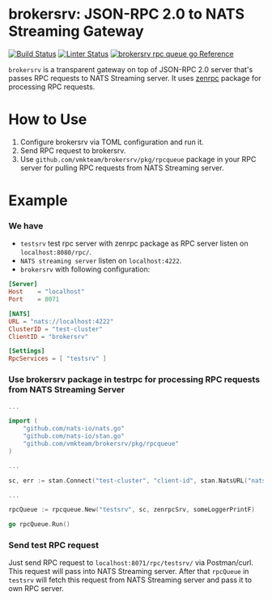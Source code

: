# brokersrv: JSON-RPC 2.0 to NATS Streaming Gateway

[![Build Status](https://github.com/vmkteam/brokersrv/actions/workflows/go.yml/badge.svg?branch=master)](https://github.com/vmkteam/brokersrv/actions/workflows/go.yml) [![Linter Status](https://github.com/vmkteam/brokersrv/actions/workflows/golangci-lint.yml/badge.svg?branch=master)](https://github.com/vmkteam/brokersrv/actions/workflows/golangci-lint.yml) [![brokersrv rpc queue go Reference](https://pkg.go.dev/badge/github.com/vmkteam/brokersrv.svg)](https://pkg.go.dev/github.com/vmkteam/brokersrv/pkg/rpcqueue)

`brokersrv` is a transparent gateway on top of JSON-RPC 2.0 server that's passes RPC requests to NATS Streaming server.
It uses [zenrpc](https://github.com/vmkteam/zenrpc) package for processing RPC requests.

# How to Use

1. Configure brokersrv via TOML configuration and run it.
2. Send RPC request to brokersrv.
3. Use `github.com/vmkteam/brokersrv/pkg/rpcqueue` package in your RPC server for pulling RPC requests from NATS Streaming server.

# Example
### We have
- `testsrv` test rpc server with zenrpc package as RPC server listen on `localhost:8080/rpc/`.
- `NATS streaming server` listen on `localhost:4222`.
- `brokersrv` with following configuration:
```toml
[Server]
Host    = "localhost"
Port    = 8071

[NATS]
URL = "nats://localhost:4222"
ClusterID = "test-cluster"
ClientID = "brokersrv"

[Settings]
RpcServices = [ "testsrv" ]
```

### Use brokersrv package in testrpc for processing RPC requests from NATS Streaming Server

```go
...

import (
    "github.com/nats-io/nats.go"
    "github.com/nats-io/stan.go"
    "github.com/vmkteam/brokersrv/pkg/rpcqueue"
)

...

sc, err := stan.Connect("test-cluster", "client-id", stan.NatsURL("nats://localhost:4222"), stan.NatsOptions(nats.Name("testsrv")))

...

rpcQueue := rpcqueue.New("testsrv", sc, zenrpcSrv, someLoggerPrintF)

go rpcQueue.Run()
```

### Send test RPC request
Just send RPC request to `localhost:8071/rpc/testsrv/` via Postman/curl. This request will pass into NATS Streaming server.
After that `rpcQueue` in `testsrv` will fetch this request from NATS Streaming server and pass it to own RPC server.
